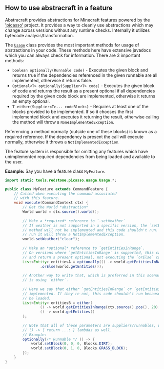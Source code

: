 ## How to use abstracraft in a feature
Abstracraft provides abstractions for Minecraft features powered by the ['picasso'](https://github.com/RedstoneTools/picasso) project. 
It provides a way to cleanly use abstractions which may change across versions
without any runtime checks. Internally it utilizes bytecode analysis/transformation.

The [`Usage`](https://github.com/RedstoneTools/abstracraft/blob/dev/abstracraft-core/src/main/java/tools/redstone/abstracraft/usage/Usage.java) class provides the most important methods for usage of abstractions in your code.
These methods here have extensive javadocs which you can always check for information.
There are 3 important methods:
- `boolean optionally(Runnable code)` - Executes the given block and returns true if the dependencies
referenced in the given runnable are all implemented, otherwise it returns false.
- `Optional<T> optionally(Supplier<T> code)` - Executes the given block of code and returns the result as
a present optional if all dependencies required by the given code block are 
implemented, otherwise it returns an empty optional.
- `T either(Supplier<T>... codeBlocks)` - Requires at least one of the blocks provided to be implemented.
If so it chooses the first implemented block and executes it returning the result, otherwise calling the method
will throw a `NoneImplementedException`.

Referencing a method normally (outside one of these blocks) is known as a 
required reference. If the dependency is present the call will execute normally,
otherwise it throws a `NotImplementedException`.

The feature system is responsible for omitting any features which have unimplemented required dependencies
from being loaded and available to the user.

**Example:**
Say you have a feature class `MyFeature`.
```java
import static tools.redstone.picasso.usage.Usage.*;

public class MyFeature extends CommandFeature {
    // Called when executing the command associated
    // with this feature.
    void execute(CommandContext ctx) {
        // Get the World *abstraction*
        World world = ctx.source().world();
        
        // Make a *required* reference to `.setWeather`
        // If weather is not supported in a specific version, the `setWeather`
        // method will not be implemented and this code shouldn't run. If it does
        // run it will throw a NotImplementedException.
        world.setWeather("clear");
        
        // Make an *optional* reference to `getEntitiesInRange`.
        // On versions where `getEntitiesInRange` is supported, this call will run that code block
        // and return a present optional, not executing the `orElse` call.
        List<Entity> entitiesA = optionally(() -> world.getEntitiesInRange(ctx.source().pos(), 20))
                .orElse(world.getEntities());
        
        // Another way to write that, which is preferred in this scenario,
        // is using `either`.
        
        // Here we say that either `getEntitiesInRange` or `getEntities` has to be
        // implemented. If they're not, this code shouldn't run because the feature shouldn't
        // be loaded.
        List<Entity> entitiesB = either(
                () -> world.getEntitiesInRange(ctx.source().pos(), 20),
                () -> world.getEntities()
        );
        
        // Note that all of these parameters are suppliers/runnables, which can be written using
        // () -> { return ...; } lambdas as well.
        // Example:
        optionally(/* Runnable */ () -> {
            world.setBlock(0, 0, 0, Blocks.DIRT);
            world.setBlock(0, 1, 0, Blocks.GRASS_BLOCK);
        });
    }
}
```